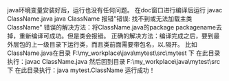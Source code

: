 java环境变量安装好后，运行也没有任何问题。
在doc窗口进行编译后运行
javac ClassName.java
java ClassName
报错"错误: 找不到或无法加载主类ClassName"
错误的解决方法：将ClassName.java的package packagename去掉，重新编译可成功。但是类会报错。
正确的解决方法：编译完成之后，要到最外层包的上一级目录下运行类，而且类前面需要带包名，以.隔开。
比如ClassName.java在目录 F:\my_workplace\java\mytest\src\mytest 下
在此目录执行：javac ClassName.java
然后回到目录 F:\my_workplace\java\mytest\src 下
在此目录执行：java mytest.ClassName
运行成功！